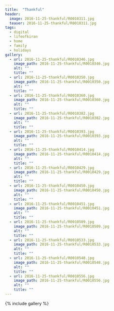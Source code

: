 ```yaml
---
title:  "Thankful"
header:
  image: 2016-11-25-thankful/R0010311.jpg
  teaser: 2016-11-25-thankful/R0010311.jpg
tags: 
  - digital
  - lifeofkiran
  - home
  - family
  - holidays
gallery:
  - url: 2016-11-25-thankful/R0010346.jpg
    image_path: 2016-11-25-thankful/R0010346.jpg
    alt: ""
    title: ""
  - url: 2016-11-25-thankful/R0010350.jpg
    image_path: 2016-11-25-thankful/R0010350.jpg
    alt: ""
    title: ""
  - url: 2016-11-25-thankful/R0010360.jpg
    image_path: 2016-11-25-thankful/R0010360.jpg
    alt: ""
    title: ""
  - url: 2016-11-25-thankful/R0010382.jpg
    image_path: 2016-11-25-thankful/R0010382.jpg
    alt: ""
    title: ""
  - url: 2016-11-25-thankful/R0010393.jpg
    image_path: 2016-11-25-thankful/R0010393.jpg
    alt: ""
    title: ""
  - url: 2016-11-25-thankful/R0010414.jpg
    image_path: 2016-11-25-thankful/R0010414.jpg
    alt: ""
    title: ""
  - url: 2016-11-25-thankful/R0010429.jpg
    image_path: 2016-11-25-thankful/R0010429.jpg
    alt: ""
    title: ""
  - url: 2016-11-25-thankful/R0010450.jpg
    image_path: 2016-11-25-thankful/R0010450.jpg
    alt: ""
    title: ""
  - url: 2016-11-25-thankful/R0010451.jpg
    image_path: 2016-11-25-thankful/R0010451.jpg
    alt: ""
    title: ""
  - url: 2016-11-25-thankful/R0010509.jpg
    image_path: 2016-11-25-thankful/R0010509.jpg
    alt: ""
    title: ""
  - url: 2016-11-25-thankful/R0010533.jpg
    image_path: 2016-11-25-thankful/R0010533.jpg
    alt: ""
    title: ""
  - url: 2016-11-25-thankful/R0010548.jpg
    image_path: 2016-11-25-thankful/R0010548.jpg
    alt: ""
    title: ""
  - url: 2016-11-25-thankful/R0010556.jpg
    image_path: 2016-11-25-thankful/R0010556.jpg
    alt: ""
    title: ""
---
```


{% include gallery %}
